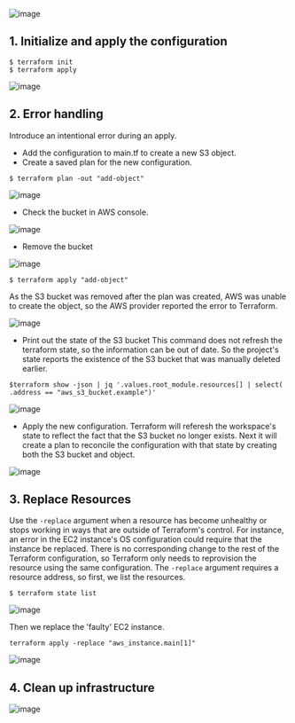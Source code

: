 ![image](https://github.com/ZCHAnalytics/terraform-modules/assets/146954022/f513f076-4eb0-4ba8-a1f9-717ac52b3b7a)


## 1. Initialize and apply the configuration 
```hcl
$ terraform init
$ terraform apply
```
![image](https://github.com/ZCHAnalytics/terraform-modules/assets/146954022/d05d8b31-6d95-4c68-9cb1-f00fd65774b4)

## 2. Error handling
Introduce an intentional error during an apply.
- Add the configuration to main.tf to create a new S3 object.
- Create a saved plan for the new configuration.
```hcl
$ terraform plan -out "add-object"
```

![image](https://github.com/ZCHAnalytics/terraform-modules/assets/146954022/e741e8f9-fa8e-4192-aa08-6ba76de2144c)

- Check the bucket in AWS console.

![image](https://github.com/ZCHAnalytics/terraform-modules/assets/146954022/f69d96a0-4c9b-4185-a773-5c4442a2e8c8)

- Remove the bucket

![image](https://github.com/ZCHAnalytics/terraform-modules/assets/146954022/6445708e-5ca7-4006-8694-0615a06a94c9)

```hcl
$ terraform apply "add-object"
```

As the S3 bucket was removed after the plan was created, AWS was unable to create the object, so the AWS provider reported the error to Terraform.

![image](https://github.com/ZCHAnalytics/terraform-modules/assets/146954022/56060d06-5e5c-4e40-a252-8dd8a11ee2b9)


- Print out the state of the S3 bucket
  This command does not refresh the terraform state, so the information can be out of date. So the project's state reports the existence of the S3 bucket that was manually deleted earlier.
```hcl
$terraform show -json | jq '.values.root_module.resources[] | select( .address == "aws_s3_bucket.example")'
```

![image](https://github.com/ZCHAnalytics/terraform-modules/assets/146954022/c18197f2-365c-4162-9991-e3a6b45450f3)

- Apply the new configuration. Terraform will referesh the workspace's state to reflect the fact that the S3 bucket no longer exists. Next it will create a plan to reconcile the configuration with that state by creating both the S3 bucket and object.

![image](https://github.com/ZCHAnalytics/terraform-modules/assets/146954022/a0eb882b-42d2-4014-8b3e-c63448186702)

## 3. Replace Resources
Use the `-replace` argument when a resource has become unhealthy or stops working in ways that are outside of Terraform's control. 
For instance, an error in the EC2 instance's OS configuration could require that the instance be replaced. There is no corresponding change to the rest of the Terraform configuration, so Terraform only needs to reprovision the resource using the same configuration. The `-replace` argument requires a resource address, so first, we list the resources.
```hcl
$ terraform state list
```
![image](https://github.com/ZCHAnalytics/terraform-modules/assets/146954022/14fcd59a-9d51-49fc-a898-dcfdfffd8faf)

Then we replace the 'faulty' EC2 instance. 
```hcl
terraform apply -replace "aws_instance.main[1]"
```
![image](https://github.com/ZCHAnalytics/terraform-modules/assets/146954022/d246a6bf-5480-476b-8fb1-6d82a5092ab1)

## 4. Clean up infrastructure

![image](https://github.com/ZCHAnalytics/terraform-modules/assets/146954022/61abaa1d-6931-4798-8ee0-8e5ebfc3b8c1)
